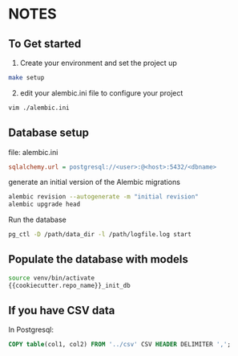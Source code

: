 # NOTES

## To Get started

1. Create your environment and set the project up

```bash
make setup
```

2. edit your alembic.ini file to configure your project

```bash
vim ./alembic.ini
```

## Database setup

file: alembic.ini

```ini
sqlalchemy.url = postgresql://<user>:@<host>:5432/<dbname>
```

generate an initial version of the Alembic migrations

```bash
alembic revision --autogenerate -m "initial revision"
alembic upgrade head
```

Run the database

```bash
pg_ctl -D /path/data_dir -l /path/logfile.log start
```

## Populate the database with models

```bash
source venv/bin/activate
{{cookiecutter.repo_name}}_init_db
```

## If you have CSV data

In Postgresql:

```SQL
COPY table(col1, col2) FROM '../csv' CSV HEADER DELIMITER ',';
```
